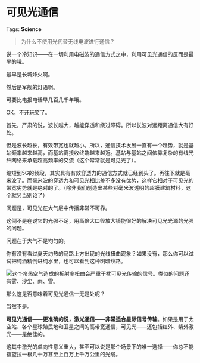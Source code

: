 # 可见光通信

Tags: **Science**

> 为什么不使用光代替无线电波进行通信？



说一个冷知识——在一切利用电磁波的通信方式之中，利用可见光通信的反而是最早的哦。

最早是长城烽火啊。

然后是军舰的灯语啊。

可要比电报电话早几百几千年哦。

OK，不开玩笑了。

首先，严肃的说，波长越大，越能穿透和绕过障碍。所以长波对远距离通信大有好处。

但是波长越长，有效带宽也就越小。所以，通信技术发展一直有一个趋势，就是基站频率越来越高，而基站离接收终端越来越近。基站与基站之间依靠复杂的有线光纤网络来承载超高频率的交流（这个常常就是可见光了）。

缩短到5G的频段，其实具有有效穿透力的通信方式就已经到头了。再往下就是毫米波了。而毫米波的穿透力和可见光相比差不多没有优势，这样它相对于可见光的带宽劣势就是绝对的了。（除非我们创造出某些对毫米波透明的超膜建筑材料，这个就另当别论了）

问题是，可见光在大气层中传播非常不可靠。

这倒不是在说它的光强不足，用高倍大口径放大镜能很好的解决可见光光源的光强的问题。

问题在于大气不是均匀的。

你有没有看过夏天灼热的马路上方出现的光线扭曲现象？如果没有，那么你可以试试把纯酒精倒进纯水里，也可以看到这种明暗纹路。

![](https://pic3.zhimg.com/50/v2-68294f723d14ab4491035ce069efd9cd_720w.jpg?source=1940ef5c)这个冷热空气造成的折射率扭曲会严重干扰可见光传输的信号。类似的问题还有雾、沙尘、雨、雪。

那么这是否意味着可见光通信一无是处呢？

当然不是。

**可见光通信——更准确的说，激光通信——非常适合星际信号传输**。如果是用于太空站、各个星球殖民地和卫星之间的高带宽通信，可见光——还包括红外、紫外激光——是绝佳的。

这其中激光的单向性意义重大，甚至可以说是那个场景下的唯一选择——你总不能指望拉一根几十万甚至上百万上千万公里的光缆。



